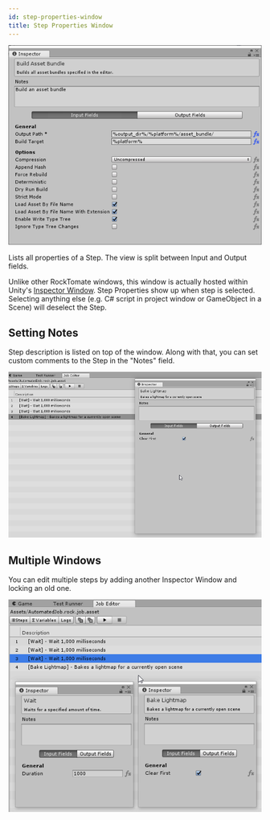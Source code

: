 ```yaml
---
id: step-properties-window
title: Step Properties Window
---
```


![](/assets/ui/step-properties-window.png)

Lists all properties of a Step. The view is split between Input and Output fields.

Unlike other RockTomate windows, this window is actually hosted within Unity's [Inspector Window](https://docs.unity3d.com/Manual/UsingTheInspector.html). Step Properties show up when step is selected. Selecting anything else (e.g. C# script in project window or GameObject in a Scene) will deselect the Step.

## Setting Notes

Step description is listed on top of the window. Along with that, you can set custom comments to the Step in the "Notes" field.

![](/assets/ui/set-custom-note-step-properties-window.gif)

## Multiple Windows

You can edit multiple steps by adding another Inspector Window and locking an old one.

![](/assets/ui/edit-multiple-step-property-windows.gif)
